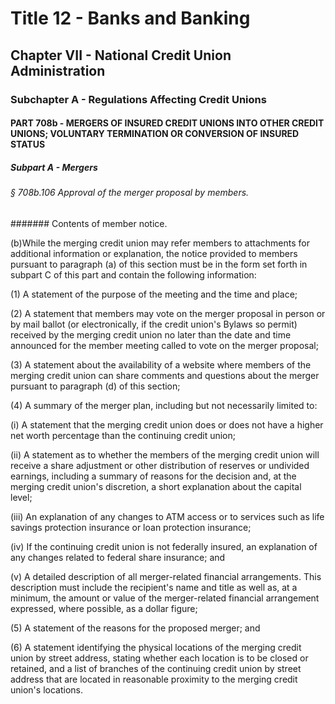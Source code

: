 
# Title 12 - Banks and Banking
## Chapter VII - National Credit Union Administration
### Subchapter A - Regulations Affecting Credit Unions
#### PART 708b - MERGERS OF INSURED CREDIT UNIONS INTO OTHER CREDIT UNIONS; VOLUNTARY TERMINATION OR CONVERSION OF INSURED STATUS
##### Subpart A - Mergers
###### § 708b.106 Approval of the merger proposal by members.
####### Contents of member notice.

(b)While the merging credit union may refer members to attachments for additional information or explanation, the notice provided to members pursuant to paragraph (a) of this section must be in the form set forth in subpart C of this part and contain the following information:

(1) A statement of the purpose of the meeting and the time and place;

(2) A statement that members may vote on the merger proposal in person or by mail ballot (or electronically, if the credit union's Bylaws so permit) received by the merging credit union no later than the date and time announced for the member meeting called to vote on the merger proposal;

(3) A statement about the availability of a website where members of the merging credit union can share comments and questions about the merger pursuant to paragraph (d) of this section;

(4) A summary of the merger plan, including but not necessarily limited to:

(i) A statement that the merging credit union does or does not have a higher net worth percentage than the continuing credit union;

(ii) A statement as to whether the members of the merging credit union will receive a share adjustment or other distribution of reserves or undivided earnings, including a summary of reasons for the decision and, at the merging credit union's discretion, a short explanation about the capital level;

(iii) An explanation of any changes to ATM access or to services such as life savings protection insurance or loan protection insurance;

(iv) If the continuing credit union is not federally insured, an explanation of any changes related to federal share insurance; and

(v) A detailed description of all merger-related financial arrangements. This description must include the recipient's name and title as well as, at a minimum, the amount or value of the merger-related financial arrangement expressed, where possible, as a dollar figure;

(5) A statement of the reasons for the proposed merger; and

(6) A statement identifying the physical locations of the merging credit union by street address, stating whether each location is to be closed or retained, and a list of branches of the continuing credit union by street address that are located in reasonable proximity to the merging credit union's locations.

